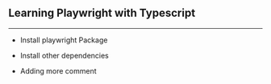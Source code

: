 ## Learning Playwright with Typescript
___________________

- Install playwright Package
- Install other dependencies

- Adding more comment
